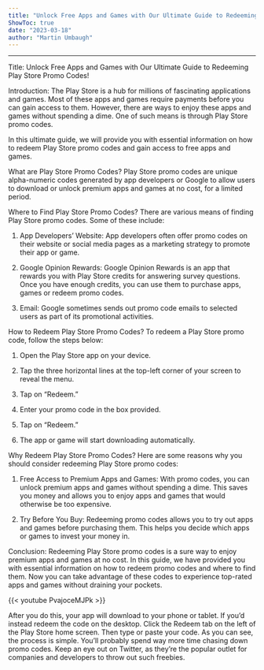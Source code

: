 ```yaml
---
title: "Unlock Free Apps and Games with Our Ultimate Guide to Redeeming Play Store Promo Codes!"
ShowToc: true 
date: "2023-03-18"
author: "Martin Umbaugh"
---
```

*****
Title: Unlock Free Apps and Games with Our Ultimate Guide to Redeeming Play Store Promo Codes!

Introduction:
The Play Store is a hub for millions of fascinating applications and games. Most of these apps and games require payments before you can gain access to them. However, there are ways to enjoy these apps and games without spending a dime. One of such means is through Play Store promo codes.

In this ultimate guide, we will provide you with essential information on how to redeem Play Store promo codes and gain access to free apps and games.

What are Play Store Promo Codes?
Play Store promo codes are unique alpha-numeric codes generated by app developers or Google to allow users to download or unlock premium apps and games at no cost, for a limited period.

Where to Find Play Store Promo Codes?
There are various means of finding Play Store promo codes. Some of these include:

1. App Developers’ Website: 
App developers often offer promo codes on their website or social media pages as a marketing strategy to promote their app or game.

2. Google Opinion Rewards: 
Google Opinion Rewards is an app that rewards you with Play Store credits for answering survey questions. Once you have enough credits, you can use them to purchase apps, games or redeem promo codes.

3. Email: 
Google sometimes sends out promo code emails to selected users as part of its promotional activities.

How to Redeem Play Store Promo Codes?
To redeem a Play Store promo code, follow the steps below:

1. Open the Play Store app on your device.

2. Tap the three horizontal lines at the top-left corner of your screen to reveal the menu.

3. Tap on “Redeem.”

4. Enter your promo code in the box provided.

5. Tap on “Redeem.”

6. The app or game will start downloading automatically.

Why Redeem Play Store Promo Codes?
Here are some reasons why you should consider redeeming Play Store promo codes:

1. Free Access to Premium Apps and Games:
With promo codes, you can unlock premium apps and games without spending a dime. This saves you money and allows you to enjoy apps and games that would otherwise be too expensive.

2. Try Before You Buy: 
Redeeming promo codes allows you to try out apps and games before purchasing them. This helps you decide which apps or games to invest your money in.

Conclusion:
Redeeming Play Store promo codes is a sure way to enjoy premium apps and games at no cost. In this guide, we have provided you with essential information on how to redeem promo codes and where to find them. Now you can take advantage of these codes to experience top-rated apps and games without draining your pockets.

{{< youtube PvajoceMJPk >}} 



After you do this, your app will download to your phone or tablet. If you’d instead redeem the code on the desktop. Click the Redeem tab on the left of the Play Store home screen. Then type or paste your code.
As you can see, the process is simple. You’ll probably spend way more time chasing down promo codes. Keep an eye out on Twitter, as they’re the popular outlet for companies and developers to throw out such freebies.





